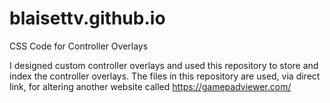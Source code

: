 # blaisettv.github.io
CSS Code for Controller Overlays

I designed custom controller overlays and used this repository to store and index the controller overlays. 
The files in this repository are used, via direct link, for altering another website called https://gamepadviewer.com/
